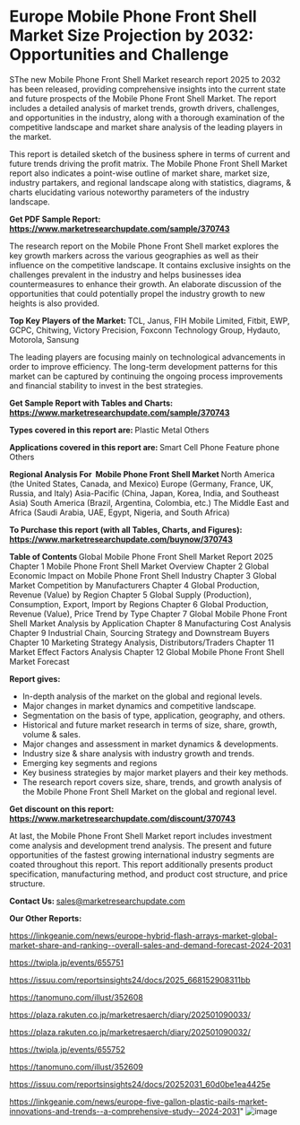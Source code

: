 # Europe Mobile Phone Front Shell Market Size Projection by 2032: Opportunities and Challenge

SThe new Mobile Phone Front Shell Market research report 2025 to 2032 has been released, providing comprehensive insights into the current state and future prospects of the Mobile Phone Front Shell Market. The report includes a detailed analysis of market trends, growth drivers, challenges, and opportunities in the industry, along with a thorough examination of the competitive landscape and market share analysis of the leading players in the market.

This report is detailed sketch of the business sphere in terms of current and future trends driving the profit matrix. The Mobile Phone Front Shell Market report also indicates a point-wise outline of market share, market size, industry partakers, and regional landscape along with statistics, diagrams, &amp; charts elucidating various noteworthy parameters of the industry landscape.

<strong><b>Get PDF Sample Report: <a href=https://www.marketresearchupdate.com/sample/370743>https://www.marketresearchupdate.com/sample/370743</a></b></strong>

The research report on the Mobile Phone Front Shell market explores the key growth markers across the various geographies as well as their influence on the competitive landscape. It contains exclusive insights on the challenges prevalent in the industry and helps businesses idea countermeasures to enhance their growth. An elaborate discussion of the opportunities that could potentially propel the industry growth to new heights is also provided.

<strong><b>Top Key Players of the Market:
</b></strong>TCL, Janus, FIH Mobile Limited, Fitbit, EWP, GCPC, Chitwing, Victory Precision, Foxconn Technology Group, Hydauto, Motorola, Sansung<strong><b>
</b></strong>

The leading players are focusing mainly on technological advancements in order to improve efficiency. The long-term development patterns for this market can be captured by continuing the ongoing process improvements and financial stability to invest in the best strategies.

<strong><b>Get Sample Report with Tables and Charts: <a href=https://www.marketresearchupdate.com/sample/370743>https://www.marketresearchupdate.com/sample/370743</a></b></strong>

<strong><b>Types covered in this report are:
</b></strong>Plastic
Metal
Others<strong><b>
</b></strong>

<strong><b>Applications covered in this report are:
</b></strong>Smart Cell Phone
Feature phone
Others<strong><b>
</b></strong>

<strong><b>Regional Analysis For  Mobile Phone Front Shell Market</b></strong><strong><b>
</b></strong>North America (the United States, Canada, and Mexico)
Europe (Germany, France, UK, Russia, and Italy)
Asia-Pacific (China, Japan, Korea, India, and Southeast Asia)
South America (Brazil, Argentina, Colombia, etc.)
The Middle East and Africa (Saudi Arabia, UAE, Egypt, Nigeria, and South Africa)

<strong><b>To Purchase this report (with all Tables, Charts, and Figures): <a href=https://www.marketresearchupdate.com/buynow/370743>https://www.marketresearchupdate.com/buynow/370743</a></b></strong>

<strong><b>Table of Contents</b></strong><strong><b>
</b></strong>Global Mobile Phone Front Shell Market Report 2025
Chapter 1 Mobile Phone Front Shell Market Overview
Chapter 2 Global Economic Impact on Mobile Phone Front Shell Industry
Chapter 3 Global Market Competition by Manufacturers
Chapter 4 Global Production, Revenue (Value) by Region
Chapter 5 Global Supply (Production), Consumption, Export, Import by Regions
Chapter 6 Global Production, Revenue (Value), Price Trend by Type
Chapter 7 Global Mobile Phone Front Shell Market Analysis by Application
Chapter 8 Manufacturing Cost Analysis
Chapter 9 Industrial Chain, Sourcing Strategy and Downstream Buyers
Chapter 10 Marketing Strategy Analysis, Distributors/Traders
Chapter 11 Market Effect Factors Analysis
Chapter 12 Global Mobile Phone Front Shell Market Forecast

<strong><b>Report gives:</b></strong>

- In-depth analysis of the market on the global and regional levels.
- Major changes in market dynamics and competitive landscape.
- Segmentation on the basis of type, application, geography, and others.
- Historical and future market research in terms of size, share, growth, volume &amp; sales.
- Major changes and assessment in market dynamics &amp; developments.
- Industry size &amp; share analysis with industry growth and trends.
- Emerging key segments and regions
- Key business strategies by major market players and their key methods.
- The research report covers size, share, trends, and growth analysis of the Mobile Phone Front Shell Market on the global and regional level.

<strong><b>Get discount on this report: <a href=https://www.marketresearchupdate.com/discount/370743>https://www.marketresearchupdate.com/discount/370743</a></b></strong>

At last, the Mobile Phone Front Shell Market report includes investment come analysis and development trend analysis. The present and future opportunities of the fastest growing international industry segments are coated throughout this report. This report additionally presents product specification, manufacturing method, and product cost structure, and price structure.

<strong><b>Contact Us:
</b></strong>sales@marketresearchupdate.com

<strong>Our Other Reports:</strong>

<a href=https://linkgeanie.com/news/europe-hybrid-flash-arrays-market-global-market-share-and-ranking--overall-sales-and-demand-forecast-2024-2031>https://linkgeanie.com/news/europe-hybrid-flash-arrays-market-global-market-share-and-ranking--overall-sales-and-demand-forecast-2024-2031</a>

<a href=https://twipla.jp/events/655751>https://twipla.jp/events/655751</a>

<a href=https://issuu.com/reportsinsights24/docs/2025_668152908311bb>https://issuu.com/reportsinsights24/docs/2025_668152908311bb</a>

<a href=https://tanomuno.com/illust/352608>https://tanomuno.com/illust/352608</a>

<a href=https://plaza.rakuten.co.jp/marketresaerch/diary/202501090033/>https://plaza.rakuten.co.jp/marketresaerch/diary/202501090033/</a>

<a href=https://plaza.rakuten.co.jp/marketresaerch/diary/202501090032/>https://plaza.rakuten.co.jp/marketresaerch/diary/202501090032/</a>

<a href=https://twipla.jp/events/655752>https://twipla.jp/events/655752</a>

<a href=https://tanomuno.com/illust/352609>https://tanomuno.com/illust/352609</a>

<a href=https://issuu.com/reportsinsights24/docs/20252031_60d0be1ea4425e>https://issuu.com/reportsinsights24/docs/20252031_60d0be1ea4425e</a>

<a href=https://linkgeanie.com/news/europe-five-gallon-plastic-pails-market-innovations-and-trends--a-comprehensive-study--2024-2031>https://linkgeanie.com/news/europe-five-gallon-plastic-pails-market-innovations-and-trends--a-comprehensive-study--2024-2031</a>"
![image](https://github.com/user-attachments/assets/b20e8d2f-536d-4fd9-8f6b-0393de58628d)
